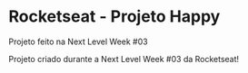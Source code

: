 # Rocketseat - Projeto Happy
Projeto feito na Next Level Week #03

Projeto criado durante a Next Level Week #03 da Rocketseat!
